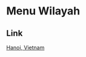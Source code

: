 # Menu Wilayah

## Link

[Hanoi, Vietnam](https://github.com/gigit-pemilu/pemilu-2024-99-luar-negeri/tree/main/pileg-dpr/hitung-suara/sub/99-luar-negeri/sub/44-hanoi-vietnam/sub/01-hanoi-vietnam)

